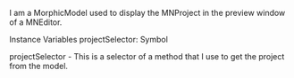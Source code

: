I am a MorphicModel used to display the MNProject in the preview window of a MNEditor.

Instance Variables
	projectSelector:		Symbol

projectSelector
	- This is a selector of a method that I use to get the project from the model.
